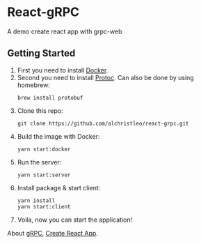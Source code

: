 # React-gRPC

A demo create react app with grpc-web

## Getting Started

1. First you need to install [Docker](https://www.docker.com/).
2. Second you need to install [Protoc](https://github.com/protocolbuffers/protobuf). Can also be done by using homebrew:
    ```
    brew install protobuf
    ```
3. Clone this repo: 
    ```
    git clone https://github.com/alchristleo/react-grpc.git
    ```
4. Build the image with Docker: 
    ```
    yarn start:docker
    ```
5. Run the server: 
    ```
    yarn start:server
    ```
6. Install package & start client: 
    ```
    yarn install
    yarn start:client
    ```
7. Voila, now you can start the application!

About [gRPC](https://grpc.io/), [Create React App](https://github.com/facebook/create-react-app).
